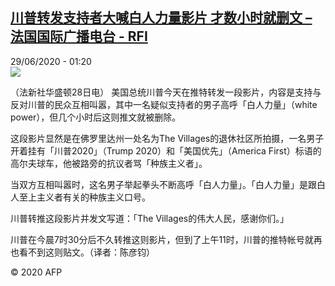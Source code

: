 <!--1593395697000-->
[川普转发支持者大喊白人力量影片 才数小时就删文 – 法国国际广播电台 - RFI](http://www.rfi.fr//cn/contenu/20200629-%E5%B7%9D%E6%99%AE%E8%BD%AC%E5%8F%91%E6%94%AF%E6%8C%81%E8%80%85%E5%A4%A7%E5%96%8A%E7%99%BD%E4%BA%BA%E5%8A%9B%E9%87%8F%E5%BD%B1%E7%89%87-%E6%89%8D%E6%95%B0%E5%B0%8F%E6%97%B6%E5%B0%B1%E5%88%A0%E6%96%87)
------

<div>29/06/2020 - 01:20</div><img src="https://s.rfi.fr/media/display/8d72a11e-b99a-11ea-9700-005056a964fe/w:310/p:16x9/int0002b.200629072004.jpg"><div class="t-content__body u-clearfix"><div class="m-interstitial"></div><p>（法新社华盛顿28日电）    美国总统川普今天在推特转发一段影片，内容是支持与反对川普的民众互相叫嚣，其中一名疑似支持者的男子高呼「白人力量」（white power），但几个小时后这则推文就被删除。</p><p>    这段影片显然是在佛罗里达州一处名为The Villages的退休社区所拍摄，一名男子开着挂有「川普2020」（Trump 2020）和「美国优先」（America First）标语的高尔夫球车，他被路旁的抗议者骂「种族主义者」。</p><p>    当双方互相叫嚣时，这名男子举起拳头不断高呼「白人力量」。「白人力量」是跟白人至上主义者有关的种族主义口号。</p><p>    川普转推这段影片并发文写道：「The Villages的伟大人民，感谢你们。」</p><p>    川普在今晨7时30分后不久转推这则影片，但到了上午11时，川普的推特帐号就再也看不到这则贴文。（译者：陈彦钧）</p><p class="t-copyright">© 2020 AFP</p>        </div>
